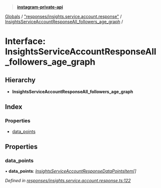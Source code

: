 > **[instagram-private-api](../README.md)**

[Globals](../README.md) / ["responses/insights.service.account.response"](../modules/_responses_insights_service_account_response_.md) / [InsightsServiceAccountResponseAll_followers_age_graph](_responses_insights_service_account_response_.insightsserviceaccountresponseall_followers_age_graph.md) /

# Interface: InsightsServiceAccountResponseAll_followers_age_graph

## Hierarchy

* **InsightsServiceAccountResponseAll_followers_age_graph**

## Index

### Properties

* [data_points](_responses_insights_service_account_response_.insightsserviceaccountresponseall_followers_age_graph.md#data_points)

## Properties

###  data_points

• **data_points**: *[InsightsServiceAccountResponseDataPointsItem](_responses_insights_service_account_response_.insightsserviceaccountresponsedatapointsitem.md)[]*

*Defined in [responses/insights.service.account.response.ts:122](https://github.com/dilame/instagram-private-api/blob/3e16058/src/responses/insights.service.account.response.ts#L122)*